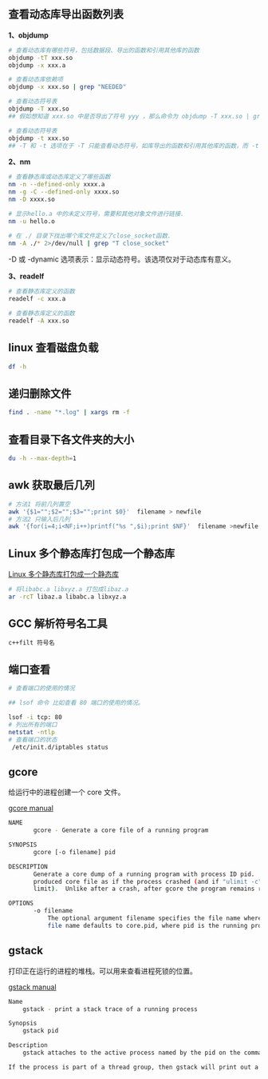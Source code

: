 ## 查看动态库导出函数列表

**1、objdump**

``` bash
# 查看动态库有哪些符号，包括数据段、导出的函数和引用其他库的函数
objdump -tT xxx.so
objdump -x xxx.a

# 查看动态库依赖项
objdump -x xxx.so | grep "NEEDED" 

# 查看动态符号表
objdump -T xxx.so
## 假如想知道 xxx.so 中是否导出了符号 yyy ，那么命令为 objdump -T xxx.so | grep "yyy" 。

# 查看动态符号表
objdump -t xxx.so
## -T 和 -t 选项在于 -T 只能查看动态符号，如库导出的函数和引用其他库的函数，而 -t 可以查看所有的符号，包括数据段的符号。
```

**2、nm**

``` bash
# 查看静态库或动态库定义了哪些函数
nm -n --defined-only xxxx.a
nm -g -C --defined-only xxxx.so
nm -D xxxx.so

# 显示hello.a 中的未定义符号，需要和其他对象文件进行链接.
nm -u hello.o

# 在 ./ 目录下找出哪个库文件定义了close_socket函数. 
nm -A ./* 2>/dev/null | grep "T close_socket"
```

-D 或 -dynamic 选项表示：显示动态符号。该选项仅对于动态库有意义。

**3、readelf**

```bash
# 查看静态库定义的函数
readelf -c xxx.a

# 查看静态库定义的函数
readelf -A xxx.so 
```

## linux 查看磁盘负载

```bash
df -h
```

## 递归删除文件

```bash
find . -name "*.log" | xargs rm -f
```

## 查看目录下各文件夹的大小

```bash
du -h --max-depth=1
```

## awk 获取最后几列

```bash
# 方法1 将前几列置空
awk '{$1="";$2="";$3="";print $0}'  filename > newfile
# 方法2 只输入后几列
awk '{for(i=4;i<NF;i++)printf("%s ",$i);print $NF}'  filename >newfile
```

## Linux 多个静态库打包成一个静态库

[Linux 多个静态库打包成一个静态库](https://blog.csdn.net/listener51/article/details/104400299)

``` bash
# 将libabc.a libxyz.a 打包成libaz.a
ar -rcT libaz.a libabc.a libxyz.a
```

## GCC 解析符号名工具

``` bash
c++filt 符号名
```

## 端口查看

``` bash
# 查看端口的使用的情况

## lsof 命令 比如查看 80 端口的使用的情况。

lsof -i tcp: 80
# 列出所有的端口
netstat -ntlp
# 查看端口的状态
 /etc/init.d/iptables status
```

## gcore

给运行中的进程创建一个 core 文件。

[gcore manual](https://www.linux.org/docs/man1/gcore.html)

``` bash
NAME
       gcore - Generate a core file of a running program

SYNOPSIS
       gcore [-o filename] pid

DESCRIPTION
       Generate a core dump of a running program with process ID pid.  Produced file is equivalent to a kernel
       produced core file as if the process crashed (and if "ulimit -c" were used to set up an appropriate core dump
       limit).  Unlike after a crash, after gcore the program remains running without any change.

OPTIONS
       -o filename
           The optional argument filename specifies the file name where to put the core dump.  If not specified, the
           file name defaults to core.pid, where pid is the running program process ID.
```



## gstack

打印正在运行的进程的堆栈。可以用来查看进程死锁的位置。

[gstack manual](https://linux.die.net/man/1/gstack)

```bash
Name
	gstack - print a stack trace of a running process

Synopsis
	gstack pid

Description
	gstack attaches to the active process named by the pid on the command line, and prints out an execution stack trace. If ELF symbols exist in the binary (usually the case unless you have run strip(1)), then symbolic addresses are printed as well.

If the process is part of a thread group, then gstack will print out a stack trace for each of the threads in the group.
```

